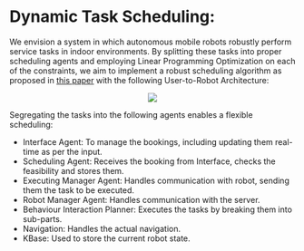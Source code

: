 # Dynamic Task Scheduling:
We envision a system in which autonomous mobile robots robustly perform service tasks in indoor environments. By splitting these tasks into proper scheduling agents and employing Linear Programming Optimization on each of the constraints, we aim to implement a robust scheduling algorithm as proposed in [this paper](http://www.cs.cmu.edu/~mmv/papers/11aaaiw-brian.pdf) with the following User-to-Robot Architecture: 

<p align="center">
<img src="https://github.com/theobscuredev/rotf-software/blob/main/navigation/assets/PSO_Setup1_Run1.png">
</p>

Segregating the tasks into the following agents enables a flexible scheduling:
* Interface Agent: To manage the bookings, including updating them real-time as per the input.
* Scheduling Agent: Receives the booking from Interface, checks the feasibility and stores them.
* Executing Manager Agent: Handles communication with robot, sending them the task to be executed.
* Robot Manager Agent: Handles communication with the server.
* Behaviour Interaction Planner: Executes the tasks by breaking them into sub-parts.
* Navigation: Handles the actual navigation.
* KBase: Used to store the current robot state.
